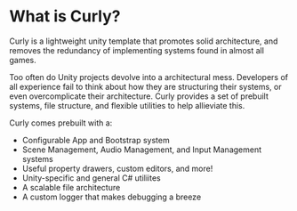 # What is Curly?

Curly is a lightweight unity template that promotes solid architecture, and removes the redundancy of implementing systems found in almost all games.

Too often do Unity projects devolve into a architectural mess. Developers of all experience fail to think about how they are structuring their systems, or even overcomplicate their architecture. Curly provides a set of prebuilt systems, file structure, and flexible utilities to help allieviate this.

Curly comes prebuilt with a:
* Configurable App and Bootstrap system
* Scene Management, Audio Management, and Input Management systems
* Useful property drawers, custom editors, and more!
* Unity-specific and general C# utiliites
* A scalable file architecture
* A custom logger that makes debugging a breeze